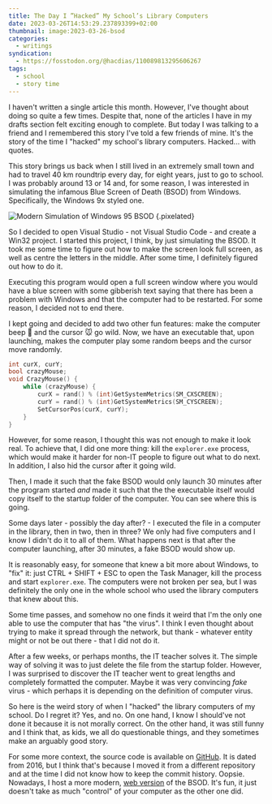```yaml
---
title: The Day I ”Hacked” My School’s Library Computers
date: 2023-03-26T14:53:29.237893399+02:00
thumbnail: image:2023-03-26-bsod
categories:
  - writings
syndication:
  - https://fosstodon.org/@hacdias/110089813295606267
tags:
  - school
  - story time
---
```


I haven't written a single article this month. However, I've thought about doing so quite a few times. Despite that, none of the articles I have in my drafts section felt exciting enough to complete. But today I was talking to a friend and I remembered this story I've told a few friends of mine. It's the story of the time I "hacked" my school's library computers. Hacked... with quotes.

<!--more-->

This story brings us back when I still lived in an extremely small town and had to travel 40 km roundtrip every day, for eight years, just to go to school. I was probably around 13 or 14 and, for some reason, I was interested in simulating the infamous Blue Screen of Death (BSOD) from Windows. Specifically, the Windows 9x styled one.

![Modern Simulation of Windows 95 BSOD](image:2023-03-26-bsod)
{.pixelated}

So I decided to open Visual Studio - not Visual Studio Code - and create a Win32 project. I started this project, I think, by just simulating the BSOD. It took me some time to figure out how to make the screen look full screen, as well as centre the letters in the middle. After some time, I definitely figured out how to do it.

Executing this program would open a full screen window where you would have a blue screen with some gibberish text saying that there has been a problem with Windows and that the computer had to be restarted. For some reason, I decided not to end there.

I kept going and decided to add two other fun features: make the computer beep 🔔 and the cursor 🐭 go wild. Now, we have an executable that, upon launching, makes the computer play some random beeps and the cursor move randomly.

```cpp
int curX, curY;
bool crazyMouse;
void CrazyMouse() {
	while (crazyMouse) {
		curX = rand() % (int)GetSystemMetrics(SM_CXSCREEN);
		curY = rand() % (int)GetSystemMetrics(SM_CYSCREEN);
		SetCursorPos(curX, curY);
	}
}
```

However, for some reason, I thought this was not enough to make it look real. To achieve that, I did one more thing: kill the `explorer.exe` process, which would make it harder for non-IT people to figure out what to do next. In addition, I also hid the cursor after it going wild.

Then, I made it such that the fake BSOD would only launch 30 minutes after the program started _and_ made it such that the the executable itself would copy itself to the startup folder of the computer. You can see where this is going.

Some days later - possibly the day after? - I executed the file in a computer in the library, then in two, then in three? We only had five computers and I know I didn't do it to all of them. What happens next is that after the computer launching, after 30 minutes, a fake BSOD would show up.

It is reasonably easy, for someone that knew a bit more about Windows, to "fix" it: just CTRL + SHIFT + ESC to open the Task Manager, kill the process and start `explorer.exe`. The computers were not broken per sea, but I was definitely the only one in the whole school who used the library computers that knew about this. 

Some time passes, and somehow no one finds it weird that I'm the only one able to use the computer that has "the virus". I think I even thought about trying to make it spread through the network, but thank - whatever entity might or not be out there - that I did not do it.

After a few weeks, or perhaps months, the IT teacher solves it. The simple way of solving it was to just delete the file from the startup folder. However, I was surprised to discover the IT teacher went to great lengths and completely formatted the computer. Maybe it was very convincing _fake_ virus - which perhaps it is depending on the definition of computer virus.

So here is the weird story of when I "hacked" the library computers of my school. Do I regret it? Yes, and no. On one hand, I know I should've not done it because it is not morally correct. On the other hand, it was still funny and I think that, as kids, we all do questionable things, and they sometimes make an arguably good story.

For some more context, the source code is available on [GitHub](https://github.com/hacdias/playground/tree/2e5f03badf31f10c7415ab44ae2e58e460c448d2/cpp/fake-bsod). It is dated from 2016, but I think that's because I moved it from a different repository and at the time I did not know how to keep the commit history. Oopsie. Nowadays, I host a more modern, [web version](https://hacdias.com/minisites/bsod/index.html) of the BSOD. It's fun, it just doesn't take as much "control" of your computer as the other one did.
